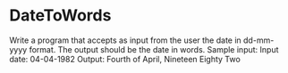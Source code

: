 # DateToWords
Write a program that accepts as input from the user the date in dd-mm-yyyy format. The output should be the date in words.  Sample input: Input date: 04-04-1982  Output: Fourth of April, Nineteen Eighty Two
